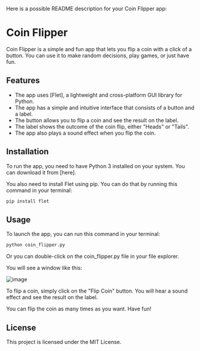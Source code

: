 Here is a possible README description for your Coin Flipper app:

# Coin Flipper

Coin Flipper is a simple and fun app that lets you flip a coin with a click of a button. You can use it to make random decisions, play games, or just have fun.

## Features

- The app uses [Flet], a lightweight and cross-platform GUI library for Python.
- The app has a simple and intuitive interface that consists of a button and a label.
- The button allows you to flip a coin and see the result on the label.
- The label shows the outcome of the coin flip, either "Heads" or "Tails".
- The app also plays a sound effect when you flip the coin.

## Installation

To run the app, you need to have Python 3 installed on your system. You can download it from [here].

You also need to install Flet using pip. You can do that by running this command in your terminal:

```bash
pip install flet
```

## Usage

To launch the app, you can run this command in your terminal:

```bash
python coin_flipper.py
```

Or you can double-click on the coin_flipper.py file in your file explorer.

You will see a window like this:

![image](https://github.com/mshojaei77/mini-projects/assets/76538971/d0a2dcbe-c40e-4292-8e48-6ad8305c9614)


To flip a coin, simply click on the "Flip Coin" button. You will hear a sound effect and see the result on the label.

You can flip the coin as many times as you want. Have fun!

## License

This project is licensed under the MIT License. 
